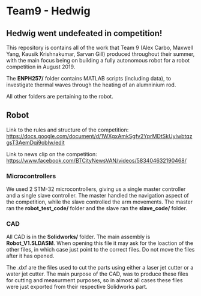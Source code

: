 # Team9 - Hedwig

## Hedwig went undefeated in competition!

This repository is contains all of the work that Team 9 (Alex Carbo, Maxwell Yang, Kausik Krishnakumar, Sarvan Gill) produced throughout their summer, with the main focus being on building a fully autonomous robot for a robot competition in August 2019. 

The **ENPH257/** folder contains MATLAB scripts (including data), to investigate thermal waves through the heating of an alumninium rod.

All other folders are pertaining to the robot.

## Robot
Link to the rules and structure of the competition: https://docs.google.com/document/d/1WXgxAmkSgfv2YprMDtSkUyIwbtqzgsT3AemDqi9obIw/edit

Link to news clip on the competition:
https://www.facebook.com/BTCityNewsVAN/videos/583404632190468/

### Microcontrollers
We used 2 STM-32 microcontrollers, giving us a single master controller and a single slave controller. The master handled the navigation aspect of the competition, while the slave controlled the arm movements. The master ran the **robot_test_code/** folder and the slave ran the **slave_code/** folder. 

### CAD
All CAD is in the **Solidworks/** folder. The main assembly is **Robot_V1.SLDASM**. When opening this file it may ask for the loaction of the other files, in which case just point to the correct files. Do not move the files after it has opened. 

The .dxf are the files used to cut the parts using either a laser jet cutter or a water jet cutter. The main purpose of the CAD, was to produce these files for cutting and measurment purposes, so in almost all cases these files were just exported from their respective Solidworks part.



